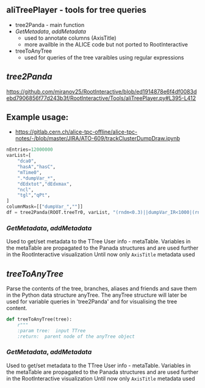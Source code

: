 ## aliTreePlayer - tools for tree queries
* tree2Panda - main function
* _GetMetadata_, _addMetadata_
  * used to annotate columns  (AxisTitle)
  * more availble in the ALICE code but not ported to RootInteractive
* treeToAnyTree
  * used for queries of the tree varaibles using regular expressions 


## _tree2Panda_

https://github.com/miranov25/RootInteractive/blob/ed1914878e6f4df0083debd7906856f77d243b3f/RootInteractive/Tools/aliTreePlayer.py#L395-L412


## Example usage:
* https://gitlab.cern.ch/alice-tpc-offline/alice-tpc-notes/-/blob/master/JIRA/ATO-609/trackClusterDumpDraw.ipynb
```python
nEntries=12000000
varList=[
    "dca0",
    "hasA","hasC",
    "mTime0",
    ".*dumpVar_*",
    "dEdxtot","dEdxmax",
    "ncl",
    "tgl","qPt",
]
columnMask=[["dumpVar_",""]]
df = tree2Panda(ROOT.treeTr0, varList, "(rndm<0.3)||dumpVar_IR<1000|(rndm<0.6&&dumpVar_isMC)", exclude=["YYYY"], columnMask=columnMask,nEntries=nEntries)
```

### _GetMetadata_, _addMetadata_

Used to get/set metadata to the TTree User info - metaTable.
Variables in the metaTable are propagated to the Panada structures and are used further in the 
RootInteractive visualization
Until now only `AxisTitle` metadata used


## _treeToAnyTree_

Parse the contents of the tree, branches, aliases and friends and save them in the Python data 
structure anyTree. The anyTree structure will later be used for variable queries in 'tree2Panda' 
and for visualising the tree content.

```python
def treeToAnyTree(tree):
    r"""
    :param tree:  input TTree
    :return:  parent node of the anyTree object
```    

### _GetMetadata_, _addMetadata_

Used to get/set metadata to the TTree User info - metaTable.
Variables in the metaTable are propagated to the Panada structures and are used further in the 
RootInteractive visualization
Until now only `AxisTitle` metadata used
